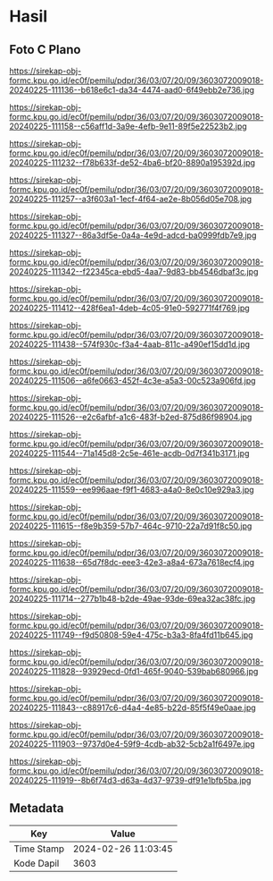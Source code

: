 # Hasil

## Foto C Plano

https://sirekap-obj-formc.kpu.go.id/ec0f/pemilu/pdpr/36/03/07/20/09/3603072009018-20240225-111136--b618e6c1-da34-4474-aad0-6f49ebb2e736.jpg

https://sirekap-obj-formc.kpu.go.id/ec0f/pemilu/pdpr/36/03/07/20/09/3603072009018-20240225-111158--c56aff1d-3a9e-4efb-9e11-89f5e22523b2.jpg

https://sirekap-obj-formc.kpu.go.id/ec0f/pemilu/pdpr/36/03/07/20/09/3603072009018-20240225-111232--f78b633f-de52-4ba6-bf20-8890a195392d.jpg

https://sirekap-obj-formc.kpu.go.id/ec0f/pemilu/pdpr/36/03/07/20/09/3603072009018-20240225-111257--a3f603a1-1ecf-4f64-ae2e-8b056d05e708.jpg

https://sirekap-obj-formc.kpu.go.id/ec0f/pemilu/pdpr/36/03/07/20/09/3603072009018-20240225-111327--86a3df5e-0a4a-4e9d-adcd-ba0999fdb7e9.jpg

https://sirekap-obj-formc.kpu.go.id/ec0f/pemilu/pdpr/36/03/07/20/09/3603072009018-20240225-111342--f22345ca-ebd5-4aa7-9d83-bb4546dbaf3c.jpg

https://sirekap-obj-formc.kpu.go.id/ec0f/pemilu/pdpr/36/03/07/20/09/3603072009018-20240225-111412--428f6ea1-4deb-4c05-91e0-592771f4f769.jpg

https://sirekap-obj-formc.kpu.go.id/ec0f/pemilu/pdpr/36/03/07/20/09/3603072009018-20240225-111438--574f930c-f3a4-4aab-811c-a490ef15dd1d.jpg

https://sirekap-obj-formc.kpu.go.id/ec0f/pemilu/pdpr/36/03/07/20/09/3603072009018-20240225-111506--a6fe0663-452f-4c3e-a5a3-00c523a906fd.jpg

https://sirekap-obj-formc.kpu.go.id/ec0f/pemilu/pdpr/36/03/07/20/09/3603072009018-20240225-111526--e2c6afbf-a1c6-483f-b2ed-875d86f98904.jpg

https://sirekap-obj-formc.kpu.go.id/ec0f/pemilu/pdpr/36/03/07/20/09/3603072009018-20240225-111544--71a145d8-2c5e-461e-acdb-0d7f341b3171.jpg

https://sirekap-obj-formc.kpu.go.id/ec0f/pemilu/pdpr/36/03/07/20/09/3603072009018-20240225-111559--ee996aae-f9f1-4683-a4a0-8e0c10e929a3.jpg

https://sirekap-obj-formc.kpu.go.id/ec0f/pemilu/pdpr/36/03/07/20/09/3603072009018-20240225-111615--f8e9b359-57b7-464c-9710-22a7d91f8c50.jpg

https://sirekap-obj-formc.kpu.go.id/ec0f/pemilu/pdpr/36/03/07/20/09/3603072009018-20240225-111638--65d7f8dc-eee3-42e3-a8a4-673a7618ecf4.jpg

https://sirekap-obj-formc.kpu.go.id/ec0f/pemilu/pdpr/36/03/07/20/09/3603072009018-20240225-111714--277b1b48-b2de-49ae-93de-69ea32ac38fc.jpg

https://sirekap-obj-formc.kpu.go.id/ec0f/pemilu/pdpr/36/03/07/20/09/3603072009018-20240225-111749--f9d50808-59e4-475c-b3a3-8fa4fd11b645.jpg

https://sirekap-obj-formc.kpu.go.id/ec0f/pemilu/pdpr/36/03/07/20/09/3603072009018-20240225-111828--93929ecd-0fd1-465f-9040-539bab680966.jpg

https://sirekap-obj-formc.kpu.go.id/ec0f/pemilu/pdpr/36/03/07/20/09/3603072009018-20240225-111843--c88917c6-d4a4-4e85-b22d-85f5f49e0aae.jpg

https://sirekap-obj-formc.kpu.go.id/ec0f/pemilu/pdpr/36/03/07/20/09/3603072009018-20240225-111903--9737d0e4-59f9-4cdb-ab32-5cb2a1f6497e.jpg

https://sirekap-obj-formc.kpu.go.id/ec0f/pemilu/pdpr/36/03/07/20/09/3603072009018-20240225-111919--8b6f74d3-d63a-4d37-9739-df91e1bfb5ba.jpg


## Metadata

| Key        | Value               |
| ---------- | ------------------- |
| Time Stamp | 2024-02-26 11:03:45 |
| Kode Dapil | 3603                |



